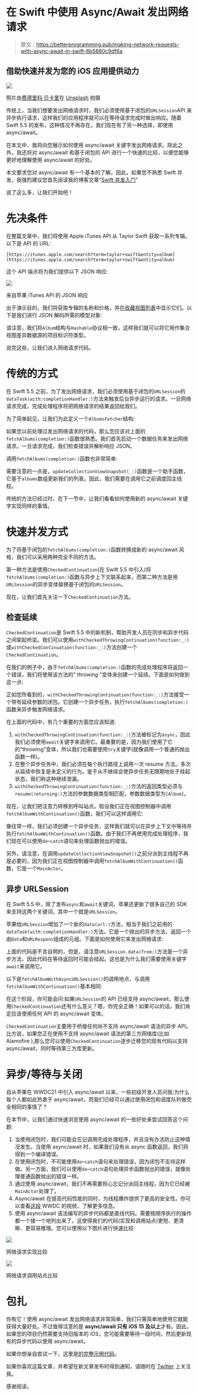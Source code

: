 # 在 Swift 中使用 Async/Await 发出网络请求

> 原文：<https://betterprogramming.pub/making-network-requests-with-async-await-in-swift-6b5880c9df6a>

## 借助快速并发为您的 iOS 应用提供动力

![](img/196681f1055a86bb75b9783803f9f4e8.png)

照片由[费德里科·贝卡里](https://unsplash.com/@federize?utm_source=medium&utm_medium=referral)在 [Unsplash](https://unsplash.com?utm_source=medium&utm_medium=referral) 拍摄

传统上，当我们想要发出网络请求时，我们必须使用基于闭包的`URLSession`API 来异步执行请求，这样我们的应用程序就可以在等待请求完成时做出响应。随着 Swift 5.5 的发布，这种情况不再存在，我们现在有了另一种选择，即使用 async/await。

在本文中，我将向您展示如何使用 async/await 关键字发出网络请求。除此之外，我还将对 async/await 和基于闭包的 API 进行一个快速的比较，以便您能够更好地理解使用 async/await 的好处。

本文要求您对 async/await 有一个基本的了解。因此，如果您不熟悉 Swift 并发，我强烈建议您首先阅读我的博客文章“[Swift 并发入门](https://swiftsenpai.com/swift/swift-concurrency-get-started/)”

说了这么多，让我们开始吧！

# 先决条件

在整篇文章中，我们将使用 Apple iTunes API 从 Taylor Swift 获取一系列专辑。以下是 API 的 URL:

```
[https://itunes.apple.com/search?term=taylor+swift&entity=album](https://itunes.apple.com/search?term=taylor+swift&entity=album)
```

这个 API 端点将为我们提供以下 JSON 响应:

![](img/23fa356cfc032080a3895a9fc6ac38c8.png)

来自苹果 iTunes API 的 JSON 响应

出于演示目的，我们将获取专辑的名称和价格，并[在收藏视图列表](https://swiftsenpai.com/development/uicollectionview-list-basic/)中显示它们。以下是我们进行 JSON 解码所需的模型对象:

请注意，我们将`Album`结构与`Hashable`协议相一致，这样我们就可以将它用作集合视图差异数据源的项目标识符类型。

说完这些，让我们进入网络请求代码。

# 传统的方式

在 Swift 5.5 之前，为了发出网络请求，我们必须使用基于闭包的`URLSession`的`dataTask(with:completionHandler:)`方法来触发后台异步运行的请求。一旦网络请求完成，完成处理程序将把网络请求的结果返回给我们。

为了简单起见，让我们为此定义一个`AlbumsFetcher`结构:

如果您以前处理过发出网络请求的代码，那么您应该对上面的`fetchAlbums(completion:)`函数很熟悉。我们首先启动一个数据任务来发出网络请求。一旦请求完成，我们检查错误并解析响应 JSON。

调用`fetchAlbums(completion:)`函数也非常简单:

需要注意的一点是，`updateCollectionViewSnapshot(_:)`函数是一个助手函数，它基于`albums`数组更新我们的列表。因此，我们需要在调用它之前调度回主线程。

传统的方法已经过时，在下一节中，让我们看看如何使用新的 async/await 关键字实现同样的事情。

# 快速并发方式

为了将基于闭包的`fetchAlbums(completion:)`函数转换成新的 async/await 风格，我们可以采用两种完全不同的方法。

第一种方法是使用`CheckedContinuation`(在 Swift 5.5 中引入)将`fetchAlbums(completion:)`函数与异步上下文联系起来，而第二种方法是用`URLSession`的异步变体替换基于闭包的`URLSession`。

现在，让我们首先关注一下`CheckedContinuation`方法。

## 检查延续

`CheckedContinuation`是 Swift 5.5 中的新机制，帮助开发人员在同步和异步代码之间架起桥梁。我们可以使用`withCheckedThrowingContinuation(function:_:)`或`withCheckedContinuation(function:_:)`方法创建一个`CheckedContinuation`。

在我们的例子中，由于`fetchAlbums(completion:)`函数的完成处理程序将返回一个错误，我们将使用该方法的“ *throwing* ”变体来创建一个延续。下面是如何做到这一点:

正如您所看到的，`withCheckedThrowingContinuation(function:_:)`方法接受一个带有延续参数的闭包。它创建一个异步任务，执行`fetchAlbums(completion:)`函数来异步触发网络请求。

在上面的代码中，有几个重要的方面您应该知道:

1.  `withCheckedThrowingContinuation(function:_:)`方法被标记为`async`，因此我们必须使用`await`关键字来调用它。最重要的是，因为我们使用了它的“throwing”变体，所以我们也需要使用`try`关键字(就像调用一个普通的抛出函数一样)。
2.  在整个异步任务中，我们必须在每个执行路径上调用一次 resume 方法。多次从延续中恢复是未定义的行为。鉴于从不继续会使异步任务无限期地处于挂起状态，我们称这种继续泄漏。
3.  `withCheckedThrowingContinuation(function:_:)`方法的返回类型必须与`resume(returning:)`方法的参数数据类型相匹配，参数数据类型为`[Album]`。

现在，让我们把注意力转移到呼叫站点。假设我们正在视图控制器中调用`fetchAlbumWithContinuation()`函数，我们可以这样调用它:

像往常一样，我们必须创建一个异步任务，这样我们就可以在异步上下文中等待并执行`fetchAlbumWithContinuation()`函数。由于我们不再使用完成处理程序，我们现在可以使用`do`–`catch`语句来处理函数抛出的错误。

另外，请注意，在调用`updateCollectionViewSnapshot()`之前分派到主线程不再是必要的，因为我们正在视图控制器中调用`fetchAlbumWithContinuation()`函数，它是一个`MainActor`。

## 异步 URLSession

在 Swift 5.5 中，除了发布`async`和`await`关键词，苹果还更新了很多自己的 SDK 来支持这两个关键词，其中一个就是`URLSession`。

苹果给`URLSession`增加了一个新的`data(url:)`方法，相当于我们之前用的`dataTask(with:completionHandler:)`方法。它是一个抛出的异步方法，返回一个由`Data`和`URLRespons`组成的元组。下面是如何使用它来发出网络请求:

上面的代码是不言自明的，但是，请注意`URLSession.data(from:)`方法是一个异步方法，因此代码在等待返回时可能会挂起。这也是为什么我们需要使用关键字`await`来调用它。

以下是`fetchAlbumWithAsyncURLSession()`的调用地点，与调用`fetchAlbumWithContinuation()`基本相同:

在这个阶段，你可能会问:如果`URLSession`的 API 已经支持 async/await，那么使用`CheckedContinuation`还有什么意义？嗯，你完全正确！如果可以的话，我们肯定应该使用任何 API 的 async/await 变体。

`CheckedContinuation`主要用于桥接任何尚不支持 async/await 语法的异步 API。比方说，如果您正在使用不支持 async/await 语法的第三方网络库(比如 Alamofire ),那么您可以使用`CheckedContinuation`逐步迁移您的现有代码以支持 async/await，同时等待第三方库更新。

# 异步/等待与关闭

自从苹果在 WWDC21 中引入 async/await 以来，一些初级开发人员问我:为什么每个人都如此热衷于 async/await，而我们已经可以通过使用闭包和调度队列做完全相同的事情了？

在本节中，让我们通过快速浏览使用 async/await 的一些好处来尝试回答这个问题:

1.  当使用闭包时，我们可能会忘记调用完成处理程序，并且没有办法防止这种情况发生。当使用 async/await 时，如果我们没有从 async 函数返回，我们将得到一个编译错误。
2.  在使用闭包时，不可能使用`do`–`catch`语句来处理错误，因为闭包不支持这样做。另一方面，我们可以使用`do`–`catch`语句处理异步函数抛出的错误，就像处理普通函数抛出的错误一样。
3.  通过使用 async/await，我们不再需要担心忘记分派回主线程，因为它已经被`MainActor`处理了。
4.  Async/await 在提高代码性能的同时，为线程爆炸提供了更高的安全性。你可以查看[这段](https://developer.apple.com/videos/play/wwdc2021/10254/) WWDC 的视频，了解更多信息。
5.  使用 async/await 语法编写的异步代码都是直线代码。需要按顺序执行的操作都一个接一个地列出来了。这使得我们的代码(实现和调用站点)更短、更清晰、更容易推理。您可以使用以下图片进行快速比较:

![](img/e5d400de1cf2785798fd429412cd5971.png)

网络请求实现比较

![](img/dcf0683b76b72737df862e0883ed690a.png)

网络请求调用站点比较

# 包扎

你有它！使用 async/await 发出网络请求非常简单，我们只需简单地使用它就能获得大量好处。不过值得注意的是 **async/await 只有 iOS 15 及以上**才有。因此，如果您的项目仍然需要支持旧版本的 iOS，您可能需要等待一段时间，然后更新现有的异步代码以使用 async/await。

如果你想亲自尝试一下，这里是[的完整示例代码](https://github.com/LeeKahSeng/SwiftSenpai-Swift-Concurrency)。

如果你喜欢这篇文章，并希望在新文章发布时得到通知，请随时在 [Twitter](https://twitter.com/Lee_Kah_Seng) 上关注我。

感谢阅读。